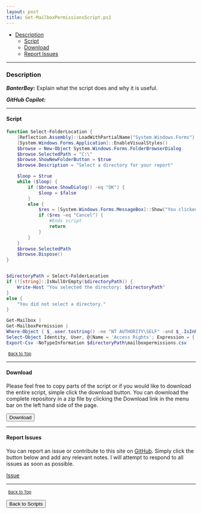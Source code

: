 ```yaml
---
layout: post
title: Get-MailboxPermissionsScript.ps1
---
```


- [Description](#description)
  - [Script](#script)
  - [Download](#download)
  - [Report Issues](#report-issues)

---

### Description

**_BanterBoy:_** Explain what the script does and why it is useful.

**_GitHub Copilot:_**

---

#### Script

```powershell
function Select-FolderLocation {
    [Reflection.Assembly]::LoadWithPartialName("System.Windows.Forms") | Out-Null
    [System.Windows.Forms.Application]::EnableVisualStyles()
    $browse = New-Object System.Windows.Forms.FolderBrowserDialog
    $browse.SelectedPath = "C:\"
    $browse.ShowNewFolderButton = $true
    $browse.Description = "Select a directory for your report"

    $loop = $true
    while ($loop) {
        if ($browse.ShowDialog() -eq "OK") {
            $loop = $false
        }
        else {
            $res = [System.Windows.Forms.MessageBox]::Show("You clicked Cancel. Would you like to try again or exit?", "Select a location", [System.Windows.Forms.MessageBoxButtons]::RetryCancel)
            if ($res -eq "Cancel") {
                #Ends script
                return
            }
        }
    }
    $browse.SelectedPath
    $browse.Dispose()
}


$directoryPath = Select-FolderLocation
if (![string]::IsNullOrEmpty($directoryPath)) {
    Write-Host "You selected the directory: $directoryPath"
}
else {
    "You did not select a directory."
}

Get-Mailbox |
Get-MailboxPermission |
Where-Object { $_.user.tostring() -ne "NT AUTHORITY\SELF" -and $_.IsInherited -eq $false } |
Select-Object Identity, User, @{Name = 'Access Rights'; Expression = { [string]::join(', ', $_.AccessRights) } } |
Export-Csv -NoTypeInformation $directoryPath\mailboxpermissions.csv
```

<span style="font-size:11px;"><a href="#"><i class="fas fa-caret-up" aria-hidden="true" style="color: white; margin-right:5px;"></i>Back to Top</a></span>

---

#### Download

Please feel free to copy parts of the script or if you would like to download the entire script, simple click the download button. You can download the complete repository in a zip file by clicking the Download link in the menu bar on the left hand side of the page.

<button class="btn" type="submit" onclick="window.open('/PowerShell/scripts/Exchange/Get-MailboxPermissionsScript.ps1')">
    <i class="fa fa-cloud-download-alt">
    </i>
        Download
</button>

---

#### Report Issues

You can report an issue or contribute to this site on <a href="https://github.com/BanterBoy/scripts-blog/issues">GitHub</a>. Simply click the button below and add any relevant notes. I will attempt to respond to all issues as soon as possible.

<!-- Place this tag where you want the button to render. -->

<a class="github-button" href="https://github.com/BanterBoy/scripts-blog/issues/new?title=Get-MailboxPermissionsScript.ps1&body=There is a problem with this function. Please find details below." data-show-count="true" aria-label="Issue BanterBoy/scripts-blog on GitHub">Issue</a>

---

<span style="font-size:11px;"><a href="#"><i class="fas fa-caret-up" aria-hidden="true" style="color: white; margin-right:5px;"></i>Back to Top</a></span>

<a href="/menu/_pages/scripts.html">
    <button class="btn">
        <i class='fas fa-reply'>
        </i>
            Back to Scripts
    </button>
</a>

[1]: http://ecotrust-canada.github.io/markdown-toc
[2]: https://github.com/googlearchive/code-prettify
